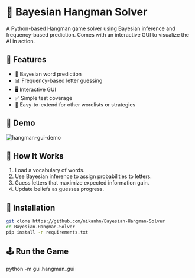 # 🧠 Bayesian Hangman Solver

A Python-based Hangman game solver using Bayesian inference and frequency-based prediction. Comes with an interactive GUI to visualize the AI in action.

## 🚀 Features

- 🧮 Bayesian word prediction
- 📊 Frequency-based letter guessing
- 🖥️ Interactive GUI
- ✅ Simple test coverage
- 🔁 Easy-to-extend for other wordlists or strategies

## 📸 Demo

![hangman-gui-demo](demo/hangman.gif)

## 🧠 How It Works

1. Load a vocabulary of words.
2. Use Bayesian inference to assign probabilities to letters.
3. Guess letters that maximize expected information gain.
4. Update beliefs as guesses progress.

## 🔧 Installation

```bash
git clone https://github.com/nikanhn/Bayesian-Hangman-Solver
cd Bayesian-Hangman-Solver
pip install -r requirements.txt
```

## 🕹️ Run the Game

python -m gui.hangman_gui

